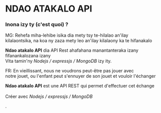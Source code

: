 # NDAO ATAKALO API
### Inona izy ty (c'est quoi) ?
<p> MG: Rehefa miha-lehibe isika dia mety tsy te-hilalao an'ilay<br>
kilalaontsika, na koa ny zaza mety leo an'ilay kilalaony ka te hifanakalo</p>

<p><strong>Ndao atakalo API</strong> dia API Rest ahafahana manantanteraka izany fifanankalozana izany <br>
Vita tamin'ny <em>Nodejs / expressjs / MongoDB</em> izy ity.</p>

<p> FR: En vieillissant, nous ne voudrons peut-être pas jouer avec <br>
notre jouet, ou l'enfant peut s'ennuyer de son jouet et vouloir l'échanger</p>

<p><strong>Ndao atakalo API</strong> est une API REST qui permet d'effectuer cet échange <br></br>
Créer avec <em>Nodejs / expressjs / MongoDB</em></p>.
